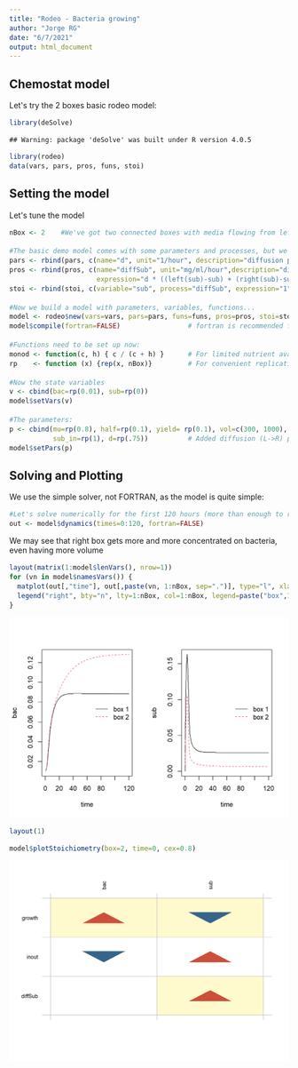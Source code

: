 ```yaml
---
title: "Rodeo - Bacteria growing"
author: "Jorge RG"
date: "6/7/2021"
output: html_document
---
```




## Chemostat model

Let's try the 2 boxes basic rodeo model:


```r
library(deSolve)
```

```
## Warning: package 'deSolve' was built under R version 4.0.5
```

```r
library(rodeo)
data(vars, pars, pros, funs, stoi)
```

## Setting the model

Let's tune the model

```r
nBox <- 2    #We've got two connected boxes with media flowing from left to right one.

#The basic demo model comes with some parameters and processes, but we add some more:
pars <- rbind(pars, c(name="d", unit="1/hour", description="diffusion parameter"))
pros <- rbind(pros, c(name="diffSub", unit="mg/ml/hour",description="diffusion of substrate", 
                      expression="d * ((left(sub)-sub) + (right(sub)-sub))"))
stoi <- rbind(stoi, c(variable="sub", process="diffSub", expression="1"))

#Now we build a model with parameters, variables, functions...
model <- rodeo$new(vars=vars, pars=pars, funs=funs, pros=pros, stoi=stoi, dim=c(nBox))
model$compile(fortran=FALSE)                 # fortran is recommended for big, complex models

#Functions need to be set up now:
monod <- function(c, h) { c / (c + h) }      # For limited nutrient availability
rp    <- function (x) {rep(x, nBox)}         # For convenient replication

#Now the state variables
v <- cbind(bac=rp(0.01), sub=rp(0))
model$setVars(v)

#The parameters:
p <- cbind(mu=rp(0.8), half=rp(0.1), yield= rp(0.1), vol=c(300, 1000), flow=rp(50), 
           sub_in=rp(1), d=rp(.75))          # Added diffusion (L->R) parameter
model$setPars(p)
```

## Solving and Plotting

We use the simple solver, not FORTRAN, as the model is quite simple:


```r
#Let's solve numerically for the first 120 hours (more than enough to reach equilibria)
out <- model$dynamics(times=0:120, fortran=FALSE)
```
We may see that right box gets more and more concentrated on bacteria, even having more volume


```r
layout(matrix(1:model$lenVars(), nrow=1))
for (vn in model$namesVars()) {
  matplot(out[,"time"], out[,paste(vn, 1:nBox, sep=".")], type="l", xlab="time", ylab=vn, lty=1:nBox, col=1:nBox)
  legend("right", bty="n", lty=1:nBox, col=1:nBox, legend=paste("box",1:nBox))
}
```

<img src="Two_boxes_files/figure-html/unnamed-chunk-4-1.png" width="672" />

```r
layout(1)
```




```r
model$plotStoichiometry(box=2, time=0, cex=0.8)
```

<img src="Two_boxes_files/figure-html/unnamed-chunk-5-1.png" width="672" />



